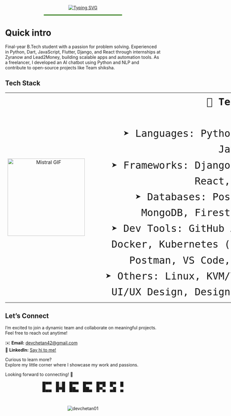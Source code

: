 <p align="center">
  <a href="https://git.io/typing-svg">
    <img src="https://readme-typing-svg.herokuapp.com?font=Fira+Code&weight=600&size=45&pause=1000&color=35A900&width=535&height=100&lines=%F0%9F%91%8BHii%2C+I'm+Chetan" alt="Typing SVG" />
  </a>
  <hr style="width: 50%; margin: 0px auto; border: 1px solid #35A900" />
</p>


<!-- <h3 align="center">🌟 A passionate Full Stack Developer 🌟</h3> -->
# Quick intro
Final-year B.Tech student with a passion for problem solving. Experienced in Python, Dart, JavaScript, Flutter, Django, and React through internships at Zyranow and Lead2Money, building scalable apps and automation tools.
As a freelancer, I developed an AI chatbot using Python and NLP and contribute to open-source projects like Team shiksha.

## Tech Stack

<div style="width: 900px; margin: 0 auto;"> 
  <table width="100%">
    <tr>
      <td width="28%" align="center" valign="middle">
        <img src="https://cms.mistral.ai/assets/920e56ee-25c5-439d-bd31-fbdf5c92c87f" alt="Mistral GIF" height="250" />
      </td>
      <td width="72%" style="text-align: right; font-family: monospace; font-size: 2rem; line-height: 1.6; vertical-align: middle;">
        <strong>💼 Tech Stack</strong><br /><br />
       ➤ Languages: Python, Dart, JavaScript<br />
       ➤ Frameworks: Django, Flask, React, Flutter<br />
       ➤ Databases: PostgreSQL, MongoDB, Firestore, SQL<br />
       ➤ Dev Tools: GitHub Actions, Docker, Kubernetes (Basics), Postman, VS Code, PyCharm<br />
       ➤ Others: Linux, KVM/VM, NLP, UI/UX Design, Design Systems
      </td>
    </tr>
  </table>
</div>



## Let’s Connect

I’m excited to join a dynamic team and collaborate on meaningful projects.  
Feel free to reach out anytime!

✉️ **Email:** devchetan42@gmail.com  
🔗 **LinkedIn:** [Say hi to me!](https://www.linkedin.com/in/chetandoesdev)  

Curious to learn more?  
Explore my little corner where I showcase my work and passions.  

Looking forward to connecting! 🚀



   <p align="center">
        █▀▀ █░█ █▀▀ █▀▀ █▀█ █▀ █<br>
        █▄▄ █▀█ ██▄ ██▄ █▀▄ ▄█ ▄
    </p><br>



<p align="center"> <img  src="https://komarev.com/ghpvc/?username=devchetan01&label=Profile%20views&color=0e75b6&style=flat" alt="devchetan01" /> </p>





<p/>




